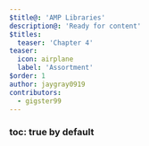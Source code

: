 ```yaml
---
$title@: 'AMP Libraries'
description@: 'Ready for content'
$titles:
  teaser: 'Chapter 4'
teaser:
  icon: airplane
  label: 'Assortment'
$order: 1
author: jaygray0919
contributors:
  - gigster99
---
```


### toc: true by default

<amp-iframe width="900" height="1200"
    sandbox="allow-scripts allow-same-origin"
    layout="responsive"
    src="https://ci-cd.readthedocs.io/en/latest/">
  <amp-img placeholder layout="fill"
    src="https://ontomatica.io/static/image/oscars_placeholder_1.png"></amp-img>
</amp-iframe>

